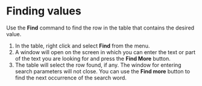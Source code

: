 # Finding values
     
Use the **Find** command to find the row in the table that contains the desired value.
     
1. In the table, right click and select **Find** from the menu.
2. A window will open on the screen in which you can enter the text or part of the text you are looking for and press the **Find More** button.
3. The table will select the row found, if any. The window for entering search parameters will not close. You can use the **Find more** button to find the next occurrence of the search word.
